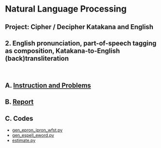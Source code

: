 # Natural Language Processing
## Project: Cipher / Decipher Katakana and English
## 2. English pronunciation, part-of-speech tagging as composition, Katakana-to-English (back)transliteration
&nbsp;

## A. [Instruction and Problems](https://github.com/csdankim/NLP_KATAKANA_ENG/blob/master/2.%20English%20pronunciation%2C%20part-of-speech%20tagging%20as%20composition%2C%20Katakana-to-English%20(back)transliteration/hw2.pdf)
## B. [Report](https://github.com/csdankim/NLP_KATAKANA_ENG/blob/master/2.%20English%20pronunciation%2C%20part-of-speech%20tagging%20as%20composition%2C%20Katakana-to-English%20(back)transliteration/HW2_Report.pdf)
## C. Codes
- [gen_epron_jpron_wfst.py](https://github.com/csdankim/NLP_KATAKANA_ENG/blob/master/2.%20English%20pronunciation%2C%20part-of-speech%20tagging%20as%20composition%2C%20Katakana-to-English%20(back)transliteration/gen_epron_jpron_wfst.py)
- [gen_espell_eword.py](https://github.com/csdankim/NLP_KATAKANA_ENG/blob/master/2.%20English%20pronunciation%2C%20part-of-speech%20tagging%20as%20composition%2C%20Katakana-to-English%20(back)transliteration/gen_espell_eword.py)
- [estimate.py](https://github.com/csdankim/NLP_KATAKANA_ENG/blob/master/2.%20English%20pronunciation%2C%20part-of-speech%20tagging%20as%20composition%2C%20Katakana-to-English%20(back)transliteration/estimate.py)